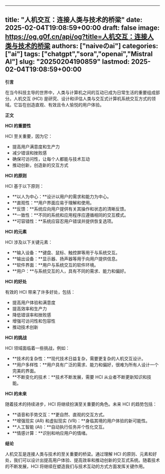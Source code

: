 
---
title: "人机交互：连接人类与技术的桥梁"
date: 2025-02-04T19:08:59+00:00
draft: false
image: https://og.g0f.cn/api/og?title=人机交互：连接人类与技术的桥梁
authors: ["naiveのai"]
categories: ["ai"]
tags: ["chatgpt","sora","openai","Mistral AI"]
slug: "20250204190859"
lastmod: 2025-02-04T19:08:59+00:00
---
**引言**

在当今科技主导的世界中，人类与计算机之间的互动已成为日常生活的重要组成部分。人机交互 (HCI) 是研究、设计和评估人类与交互式计算机系统交互方式的领域。它旨在创造直观、有效且令人愉悦的用户体验。

**正文**

**HCI 的重要性**

HCI 至关重要，因为它：

- 提高用户满意度和生产力
- 减少错误和挫败感
- 确保可访问性，让每个人都能与技术互动
- 推动创新，创造新的交互方式

**HCI 的原则**

HCI 基于以下原则：

- **以人为中心：**设计以用户的需求和能力为中心。
- **直观性：**用户界面应易于理解和使用。
- **反馈：**系统应向用户提供有关其操作和状态的清晰反馈。
- **一致性：**不同的系统和应用程序应遵循相同的交互模式。
- **可容错性：**系统应容忍用户错误并提供恢复选项。

**HCI 的元素**

HCI 涉及以下关键元素：

- **输入设备：**键盘、鼠标、触控屏等用于与系统交互。
- **输出设备：**显示器、扬声器等用于向用户提供信息。
- **软件界面：**用户与系统交互的软件环境。
- **用户：**与系统交互的人，具有不同的需求、能力和偏好。

**HCI 的好处**

有效的 HCI 带来了许多好处，包括：

- 提高用户体验和满意度
- 提高效率和生产力
- 降低错误率和挫败感
- 增强可访问性和包容性
- 推动技术创新

**HCI 的挑战**

HCI 领域面临着一些挑战，例如：

- **技术的复杂性：**现代技术日益复杂，需要更复杂的人机交互设计。
- **用户多样性：**用户具有广泛的需求、能力和偏好，很难为所有人设计一个完美的界面。
- **不断变化的技术：**技术不断发展，需要 HCI 从业者不断更新知识和技能。

**HCI 的未来**

随着技术的持续进步，HCI 将继续扮演至关重要的角色。未来 HCI 的趋势包括：

- **语音和手势交互：**更自然、直观的交互方式。
- **增强现实 (AR) 和虚拟现实 (VR)：**身临其境的用户体验的新可能性。
- **人工智能 (AI)：**自动执行任务并个性化交互。
- **情感计算：**识别和响应用户的情绪。

**结论**

人机交互是连接人类与技术的至关重要的桥梁。通过理解 HCI 的原则、元素和好处，我们可以设计出提高用户体验、提高效率和推动创新的交互式系统。随着技术的不断发展，HCI 将继续在塑造我们与技术互动的方式方面发挥关键作用。